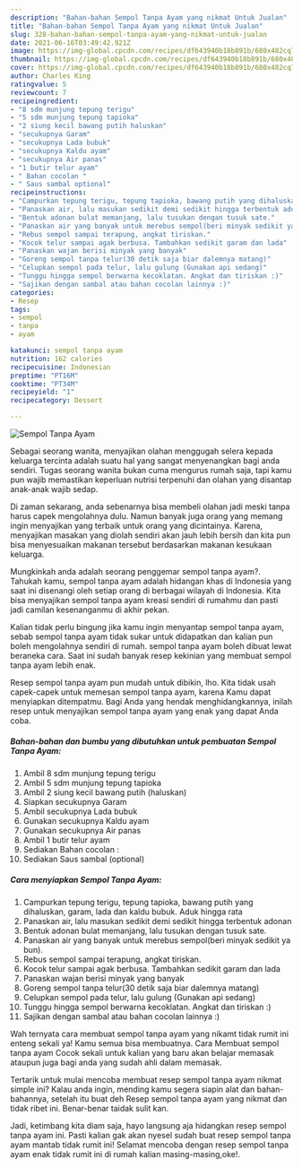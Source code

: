 ```yaml
---
description: "Bahan-bahan Sempol Tanpa Ayam yang nikmat Untuk Jualan"
title: "Bahan-bahan Sempol Tanpa Ayam yang nikmat Untuk Jualan"
slug: 328-bahan-bahan-sempol-tanpa-ayam-yang-nikmat-untuk-jualan
date: 2021-06-16T03:49:42.921Z
image: https://img-global.cpcdn.com/recipes/df643940b18b891b/680x482cq70/sempol-tanpa-ayam-foto-resep-utama.jpg
thumbnail: https://img-global.cpcdn.com/recipes/df643940b18b891b/680x482cq70/sempol-tanpa-ayam-foto-resep-utama.jpg
cover: https://img-global.cpcdn.com/recipes/df643940b18b891b/680x482cq70/sempol-tanpa-ayam-foto-resep-utama.jpg
author: Charles King
ratingvalue: 5
reviewcount: 7
recipeingredient:
- "8 sdm munjung tepung terigu"
- "5 sdm munjung tepung tapioka"
- "2 siung kecil bawang putih haluskan"
- "secukupnya Garam"
- "secukupnya Lada bubuk"
- "secukupnya Kaldu ayam"
- "secukupnya Air panas"
- "1 butir telur ayam"
- " Bahan cocolan "
- " Saus sambal optional"
recipeinstructions:
- "Campurkan tepung terigu, tepung tapioka, bawang putih yang dihaluskan, garam, lada dan kaldu bubuk. Aduk hingga rata"
- "Panaskan air, lalu masukan sedikit demi sedikit hingga terbentuk adonan"
- "Bentuk adonan bulat memanjang, lalu tusukan dengan tusuk sate."
- "Panaskan air yang banyak untuk merebus sempol(beri minyak sedikit ya bun)."
- "Rebus sempol sampai terapung, angkat tiriskan."
- "Kocok telur sampai agak berbusa. Tambahkan sedikit garam dan lada"
- "Panaskan wajan berisi minyak yang banyak"
- "Goreng sempol tanpa telur(30 detik saja biar dalemnya matang)"
- "Celupkan sempol pada telur, lalu gulung (Gunakan api sedang)"
- "Tunggu hingga sempol berwarna kecoklatan. Angkat dan tiriskan :)"
- "Sajikan dengan sambal atau bahan cocolan lainnya :)"
categories:
- Resep
tags:
- sempol
- tanpa
- ayam

katakunci: sempol tanpa ayam 
nutrition: 162 calories
recipecuisine: Indonesian
preptime: "PT16M"
cooktime: "PT34M"
recipeyield: "1"
recipecategory: Dessert

---
```



![Sempol Tanpa Ayam](https://img-global.cpcdn.com/recipes/df643940b18b891b/680x482cq70/sempol-tanpa-ayam-foto-resep-utama.jpg)

Sebagai seorang wanita, menyajikan olahan menggugah selera kepada keluarga tercinta adalah suatu hal yang sangat menyenangkan bagi anda sendiri. Tugas seorang  wanita bukan cuma mengurus rumah saja, tapi kamu pun wajib memastikan keperluan nutrisi terpenuhi dan olahan yang disantap anak-anak wajib sedap.

Di zaman  sekarang, anda sebenarnya bisa membeli olahan jadi meski tanpa harus capek mengolahnya dulu. Namun banyak juga orang yang memang ingin menyajikan yang terbaik untuk orang yang dicintainya. Karena, menyajikan masakan yang diolah sendiri akan jauh lebih bersih dan kita pun bisa menyesuaikan makanan tersebut berdasarkan makanan kesukaan keluarga. 



Mungkinkah anda adalah seorang penggemar sempol tanpa ayam?. Tahukah kamu, sempol tanpa ayam adalah hidangan khas di Indonesia yang saat ini disenangi oleh setiap orang di berbagai wilayah di Indonesia. Kita bisa menyajikan sempol tanpa ayam kreasi sendiri di rumahmu dan pasti jadi camilan kesenanganmu di akhir pekan.

Kalian tidak perlu bingung jika kamu ingin menyantap sempol tanpa ayam, sebab sempol tanpa ayam tidak sukar untuk didapatkan dan kalian pun boleh mengolahnya sendiri di rumah. sempol tanpa ayam boleh dibuat lewat beraneka cara. Saat ini sudah banyak resep kekinian yang membuat sempol tanpa ayam lebih enak.

Resep sempol tanpa ayam pun mudah untuk dibikin, lho. Kita tidak usah capek-capek untuk memesan sempol tanpa ayam, karena Kamu dapat menyiapkan ditempatmu. Bagi Anda yang hendak menghidangkannya, inilah resep untuk menyajikan sempol tanpa ayam yang enak yang dapat Anda coba.

<!--inarticleads1-->

##### Bahan-bahan dan bumbu yang dibutuhkan untuk pembuatan Sempol Tanpa Ayam:

1. Ambil 8 sdm munjung tepung terigu
1. Ambil 5 sdm munjung tepung tapioka
1. Ambil 2 siung kecil bawang putih (haluskan)
1. Siapkan secukupnya Garam
1. Ambil secukupnya Lada bubuk
1. Gunakan secukupnya Kaldu ayam
1. Gunakan secukupnya Air panas
1. Ambil 1 butir telur ayam
1. Sediakan  Bahan cocolan :
1. Sediakan  Saus sambal (optional)




<!--inarticleads2-->

##### Cara menyiapkan Sempol Tanpa Ayam:

1. Campurkan tepung terigu, tepung tapioka, bawang putih yang dihaluskan, garam, lada dan kaldu bubuk. Aduk hingga rata
1. Panaskan air, lalu masukan sedikit demi sedikit hingga terbentuk adonan
1. Bentuk adonan bulat memanjang, lalu tusukan dengan tusuk sate.
1. Panaskan air yang banyak untuk merebus sempol(beri minyak sedikit ya bun).
1. Rebus sempol sampai terapung, angkat tiriskan.
1. Kocok telur sampai agak berbusa. Tambahkan sedikit garam dan lada
1. Panaskan wajan berisi minyak yang banyak
1. Goreng sempol tanpa telur(30 detik saja biar dalemnya matang)
1. Celupkan sempol pada telur, lalu gulung (Gunakan api sedang)
1. Tunggu hingga sempol berwarna kecoklatan. Angkat dan tiriskan :)
1. Sajikan dengan sambal atau bahan cocolan lainnya :)




Wah ternyata cara membuat sempol tanpa ayam yang nikamt tidak rumit ini enteng sekali ya! Kamu semua bisa membuatnya. Cara Membuat sempol tanpa ayam Cocok sekali untuk kalian yang baru akan belajar memasak ataupun juga bagi anda yang sudah ahli dalam memasak.

Tertarik untuk mulai mencoba membuat resep sempol tanpa ayam nikmat simple ini? Kalau anda ingin, mending kamu segera siapin alat dan bahan-bahannya, setelah itu buat deh Resep sempol tanpa ayam yang nikmat dan tidak ribet ini. Benar-benar taidak sulit kan. 

Jadi, ketimbang kita diam saja, hayo langsung aja hidangkan resep sempol tanpa ayam ini. Pasti kalian gak akan nyesel sudah buat resep sempol tanpa ayam mantab tidak rumit ini! Selamat mencoba dengan resep sempol tanpa ayam enak tidak rumit ini di rumah kalian masing-masing,oke!.

